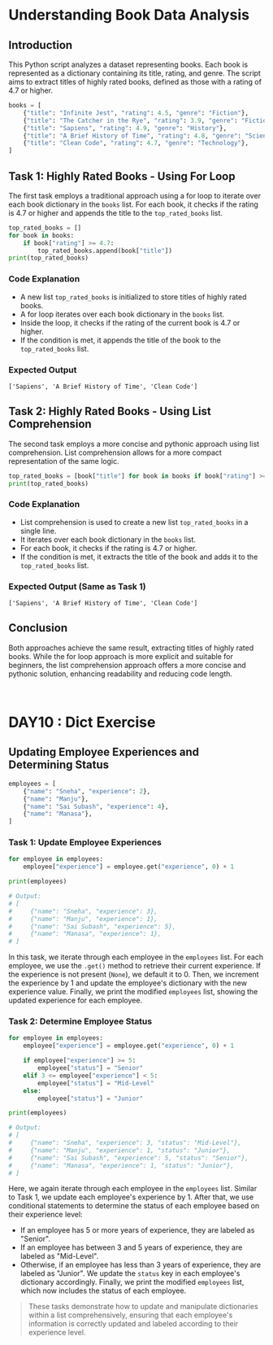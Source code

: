 # Understanding Book Data Analysis

## Introduction
This Python script analyzes a dataset representing books. Each book is represented as a dictionary containing its title, rating, and genre. The script aims to extract titles of highly rated books, defined as those with a rating of 4.7 or higher.

```python
books = [
    {"title": "Infinite Jest", "rating": 4.5, "genre": "Fiction"},
    {"title": "The Catcher in the Rye", "rating": 3.9, "genre": "Fiction"},
    {"title": "Sapiens", "rating": 4.9, "genre": "History"},
    {"title": "A Brief History of Time", "rating": 4.8, "genre": "Science"},
    {"title": "Clean Code", "rating": 4.7, "genre": "Technology"},
]
```

## Task 1: Highly Rated Books - Using For Loop
The first task employs a traditional approach using a for loop to iterate over each book dictionary in the `books` list. For each book, it checks if the rating is 4.7 or higher and appends the title to the `top_rated_books` list.
```python
top_rated_books = []
for book in books:
    if book["rating"] >= 4.7:
        top_rated_books.append(book["title"])
print(top_rated_books)
```
### Code Explanation
- A new list `top_rated_books` is initialized to store titles of highly rated books.
- A for loop iterates over each book dictionary in the `books` list.
- Inside the loop, it checks if the rating of the current book is 4.7 or higher.
- If the condition is met, it appends the title of the book to the `top_rated_books` list.

### Expected Output
```
['Sapiens', 'A Brief History of Time', 'Clean Code']
```

## Task 2: Highly Rated Books - Using List Comprehension
The second task employs a more concise and pythonic approach using list comprehension. List comprehension allows for a more compact representation of the same logic.
```python
top_rated_books = [book["title"] for book in books if book["rating"] >= 4.7]
print(top_rated_books)
```
### Code Explanation
- List comprehension is used to create a new list `top_rated_books` in a single line.
- It iterates over each book dictionary in the `books` list.
- For each book, it checks if the rating is 4.7 or higher.
- If the condition is met, it extracts the title of the book and adds it to the `top_rated_books` list.

### Expected Output (Same as Task 1)
```
['Sapiens', 'A Brief History of Time', 'Clean Code']
```

## Conclusion
Both approaches achieve the same result, extracting titles of highly rated books. While the for loop approach is more explicit and suitable for beginners, the list comprehension approach offers a more concise and pythonic solution, enhancing readability and reducing code length.

<br>

# DAY10 : Dict Exercise

## Updating Employee Experiences and Determining Status

```python
employees = [
    {"name": "Sneha", "experience": 2},
    {"name": "Manju"},
    {"name": "Sai Subash", "experience": 4},
    {"name": "Manasa"},
]
```

### Task 1: Update Employee Experiences
```python
for employee in employees:
    employee["experience"] = employee.get("experience", 0) + 1

print(employees)

# Output:
# [
#     {"name": "Sneha", "experience": 3},
#     {"name": "Manju", "experience": 1},
#     {"name": "Sai Subash", "experience": 5},
#     {"name": "Manasa", "experience": 1},
# ]
```
In this task, we iterate through each employee in the `employees` list. For each employee, we use the `.get()` method to retrieve their current experience. If the experience is not present (`None`), we default it to 0. Then, we increment the experience by 1 and update the employee's dictionary with the new experience value. Finally, we print the modified `employees` list, showing the updated experience for each employee.

### Task 2: Determine Employee Status
```python
for employee in employees:
    employee["experience"] = employee.get("experience", 0) + 1

    if employee["experience"] >= 5:
        employee["status"] = "Senior"
    elif 3 <= employee["experience"] < 5:
        employee["status"] = "Mid-Level"
    else:
        employee["status"] = "Junior"

print(employees)

# Output:
# [
#     {"name": "Sneha", "experience": 3, "status": "Mid-Level"},
#     {"name": "Manju", "experience": 1, "status": "Junior"},
#     {"name": "Sai Subash", "experience": 5, "status": "Senior"},
#     {"name": "Manasa", "experience": 1, "status": "Junior"},
# ]

```
Here, we again iterate through each employee in the `employees` list. Similar to Task 1, we update each employee's experience by 1. After that, we use conditional statements to determine the status of each employee based on their experience level:
- If an employee has 5 or more years of experience, they are labeled as "Senior".
- If an employee has between 3 and 5 years of experience, they are labeled as "Mid-Level".
- Otherwise, if an employee has less than 3 years of experience, they are labeled as "Junior".
We update the `status` key in each employee's dictionary accordingly. Finally, we print the modified `employees` list, which now includes the status of each employee.

> These tasks demonstrate how to update and manipulate dictionaries within a list comprehensively, ensuring that each employee's information is correctly updated and labeled according to their experience level.

